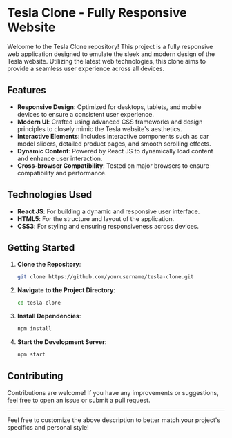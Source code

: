 # Tesla Clone - Fully Responsive Website

Welcome to the Tesla Clone repository! This project is a fully responsive web application designed to emulate the sleek and modern design of the Tesla website. Utilizing the latest web technologies, this clone aims to provide a seamless user experience across all devices.

## Features

- **Responsive Design**: Optimized for desktops, tablets, and mobile devices to ensure a consistent user experience.
- **Modern UI**: Crafted using advanced CSS frameworks and design principles to closely mimic the Tesla website's aesthetics.
- **Interactive Elements**: Includes interactive components such as car model sliders, detailed product pages, and smooth scrolling effects.
- **Dynamic Content**: Powered by React JS to dynamically load content and enhance user interaction.
- **Cross-browser Compatibility**: Tested on major browsers to ensure compatibility and performance.

## Technologies Used

- **React JS**: For building a dynamic and responsive user interface.
- **HTML5**: For the structure and layout of the application.
- **CSS3**: For styling and ensuring responsiveness across devices.

## Getting Started

1. **Clone the Repository**:
   ```bash
   git clone https://github.com/yourusername/tesla-clone.git
   ```
2. **Navigate to the Project Directory**:
   ```bash
   cd tesla-clone
   ```
3. **Install Dependencies**:
   ```bash
   npm install
   ```
4. **Start the Development Server**:
   ```bash
   npm start
   ```

## Contributing

Contributions are welcome! If you have any improvements or suggestions, feel free to open an issue or submit a pull request.

---

Feel free to customize the above description to better match your project's specifics and personal style!

